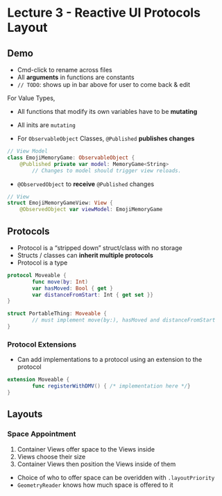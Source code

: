 # Lecture 3 - Reactive UI Protocols Layout


## Demo

* Cmd-click to rename across files
* All **arguments** in functions are constants
* `// TODO`: shows up in bar above for user to come back & edit

For Value Types,

* All functions that modify its own variables have to be **mutating**  

* All inits are `mutating`

  

* For `ObservableObject` Classes, `@Published` **publishes changes** 
```swift
// View Model
class EmojiMemoryGame: ObservableObject {
    @Published private var model: MemoryGame<String>
		// Changes to model should trigger view reloads.
```

* `@ObservedObject` to **receive** `@Published` changes
```swift
// View
struct EmojiMemoryGameView: View {
    @ObservedObject var viewModel: EmojiMemoryGame
```



## Protocols

* Protocol is a “stripped down” struct/class with no storage
* Structs / classes can **inherit multiple protocols**
* Protocol is a type
```swift
protocol Moveable {
		func move(by: Int) 
		var hasMoved: Bool { get }
		var distanceFromStart: Int { get set }}
}

struct PortableThing: Moveable {
		// must implement move(by:), hasMoved and distanceFromStart
}
```

### Protocol Extensions
* Can add implementations to a protocol using an extension to the protocol
```swift
extension Moveable { 
		func registerWithDMV() { /* implementation here */}
} 
```



## Layouts

### Space Appointment

1. Container Views offer space to the Views inside
2. Views choose their size
3. Container Views then position the Views inside of them

* Choice of who to offer space can be overidden with `.layoutPriority`
* `GeometryReader` knows how much space is offered to it